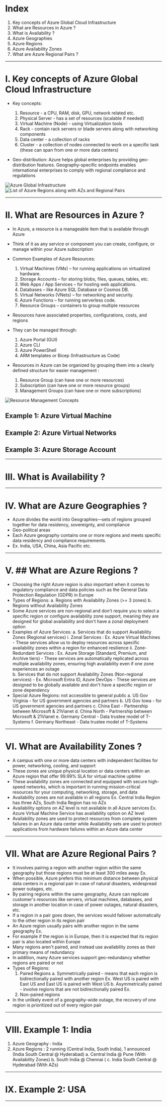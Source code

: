 # Index
1. Key concepts of Azure Global Cloud Infrastructure
2. What are Resources in Azure ?
3. What is Availability ?
4. Azure Geographies
5. Azure Regions
6. Azure Availability Zones
7. What are Azure Regional Pairs ?
-------------------------------------------------------------------------------------------------------------------------------------------------------------------------------------------------------------------------------------------------------------------------------------------------------
# I. Key concepts of Azure Global Cloud Infrastructure
 - Key concepts:
    1. Resource - a CPU, RAM, disk, GPU, network related etc.    
    2. Physical Server - has a set of resources (scalable if needed)
    3. Virtual Machine (Node) - using Virtualization tools
    4. Rack - contain rack servers or blade servers along with networking components
    5. Data center - a collection of racks
    6. Cluster - a collection of nodes connected to work on a specific task (these can span from one or more data centers)
      
 - Geo-distribution: Azure helps global enterprises by providing geo-distribution features. Geography-specific endpoints enables international enterprises to comply with regional compliance and regulations

![Azure Global Infrastructure](../assets/azure-global-infra-example.png)
![List of Azure Regions along with AZs and Regional Pairs](../assets/azure-global-infra-regions.png)

-------------------------------------------------------------------------------------------------------------------------------------------------------------------------------------------------------------------------------------------------------------------------------------------------------
# II. What are Resources in Azure ?
 - In Azure, a resource is a manageable item that is available through Azure
 - Think of it as any service or component you can create, configure, or manage within your Azure subscription
 - Common Examples of Azure Resources:
     1. Virtual Machines (VMs) – for running applications on virtualized hardware.
     2. Storage Accounts – for storing blobs, files, queues, tables, etc.
     3. Web Apps / App Services – for hosting web applications.
     4. Databases – like Azure SQL Database or Cosmos DB.
     5. Virtual Networks (VNets) – for networking and security.
     6. Azure Functions – for running serverless code.
     7. Resource Groups – containers to group multiple resources
  - Resources have associated properties, configurations, costs, and regions
 
  - They can be managed through:
     1. Azure Portal (GUI)
     2. Azure CLI
     3. Azure PowerShell
     4. ARM templates or Bicep (Infrastructure as Code)

  - Resources in Azure can be organized by grouping them into a clearly defined structure for easier management :
     1. Resource Group (can have one or more resources)
     2. Subscription (can have one or more resource groups)
     3. Management Groups (can have one or more subscriptions)
        
![Resource Management Concepts](../assets/resource-management-concepts.png)

    
## Example 1: Azure Virtual Machine

## Example 2: Azure Virtual Networks

## Example 3: Azure Storage Account

-------------------------------------------------------------------------------------------------------------------------------------------------------------------------------------------------------------------------------------------------------------------------------------------------------
# III. What is Availability ?

-------------------------------------------------------------------------------------------------------------------------------------------------------------------------------------------------------------------------------------------------------------------------------------------------------
# IV. What are Azure Geographies ?
 - Azure divides the world into Geographies—sets of regions grouped together for data residency, sovereignty, and compliance
 - Geo-politcal areas
 - Each Azure geography contains one or more regions and meets specific data residency and compliance requirements. 
 - Ex. India, USA, China, Asia Pacific etc.

-------------------------------------------------------------------------------------------------------------------------------------------------------------------------------------------------------------------------------------------------------------------------------------------------------
# V. ## What are Azure Regions ?
 - Choosing the right Azure region is also important when it comes to regulatory compliance and data policies such as the General Data Protection Regulation (GDPR) in Europe
 - Types of Regions:
    a. Regions with Availability Zones (>= 3 zones)
    b. Regions without Availability Zones
 - Some Azure services are non-regional and don't require you to select a specific region or configure availability zone support, meaning they are designed for global availability and don't have a zonal deployment option
 - Examples of Azure Services:
    a. Services that do support Availability Zones (Regional services)
         i. Zonal Services          :  Ex. Azure Virtual Machines  - These services allow us to deploy resources across specific availability zones within a region for enhanced resilience 
        ii. Zone-Redundant Services :  Ex. Azure Storage (Standard, Premium, and Archive tiers)  - These services are automatically replicated across multiple availability zones, ensuring high availability even if one zone experiences an outage  
    b. Services that do not support Availability Zones (Non-regional services) - Ex. Microsoft Entra ID, Azure DevOps - These services are designed to be globally available and don't have a specific region or zone dependency
 - Special Azure Regions: not accessible to general public
     a. US Gov Virginia   - for US government agencies and partners
     b. US Gov Iowa       - for US government agencies and partners
     c. China East        - Partnership between Microsoft & 21Vianet
     d. China North       - Partnership between Microsoft & 21Vianet
     e. Germany Central   - Data trustee model of T-Systems
     f. Germany Northeast - Data trustee model of T-Systems

-------------------------------------------------------------------------------------------------------------------------------------------------------------------------------------------------------------------------------------------------------------------------------------------------------
# VI. What are Availability Zones ?
 - A campus with one or more data centers with independent facilities for power, networking, cooling, and support
 - These zones are unique physical location or data centers within an Azure region that offer 99.99% SLA for virtual machine uptime
 - These availability zones are connected and equipped with secure high-speed networks, which is important in running mission-critical resources for your computing, networking, storage, and data
 - Availability zones are not available in all regions
   Ex. Central India Region has three AZs,
       South India Region has no AZs
 - Availability options on AZ level is not available in all Azure services
   Ex. Azure Virtual Machine Service has availability option on AZ level
 - Availability zones are used to protect resources from complete system failures in an Azure data center while Availability sets are used to protect applications from hardware failures within an Azure data center

-------------------------------------------------------------------------------------------------------------------------------------------------------------------------------------------------------------------------------------------------------------------------------------------------------
# VII. What are Azure Regional Pairs ?
 - It involves pairing a region with another region within the same geography but those regions must be at least 300 miles away
   Ex.
 - When possible, Azure prefers this minimum distance between physical data centers in a regional pair in case of natural disasters, widespread power outages, etc.
 - By pairing regions within the same geography, Azure can replicate customer's resources like servers, virtual machines, databases, and storage in another location in case of power outages, natural disasters, etc.
 - If a region in a pair goes down, the services would failover automatically to the other region in its region pair
 - An Azure region usually pairs with another region in the same geography
   Ex. 
 - For example if the region is in Europe, then it is expected that its region pair is also located within Europe
 - Many regions aren't paired, and instead use availability zones as their primary means of redundancy
 - In addition, many Azure services support geo-redundancy whether regions are paired or not
 - Types of Regions:
    1. Paired Regions
         a. Symmetrically paired - means that each region is bidirectionally paired with another region Ex. West US is paired with East US and East US is paired with West US
         b. Asymmetrically paired -  involve regions that are not bidirectionally paired Ex. 
    2. Non-paired regions
  - In the unlikely event of a geography-wide outage, the recovery of one region is prioritized out of every region pair
   
-------------------------------------------------------------------------------------------------------------------------------------------------------------------------------------------------------------------------------------------------------------------------------------------------------
# VIII. Example 1: India 
1. Azure Geography : India
2. Azure Regions   : 2 running (Central India, South India), 1 announced (India South Central @ Hyderabad)
    a. Central India        @ Pune (With Availability Zones)
    b. South India          @ Chennai (
    c. India South Central  @ Hyderabad (With AZs)

-------------------------------------------------------------------------------------------------------------------------------------------------------------------------------------------------------------------------------------------------------------------------------------------------------
# IX. Example 2: USA 



-------------------------------------------------------------------------------------------------------------------------------------------------------------------------------------------------------------------------------------------------------------------------------------------------------
